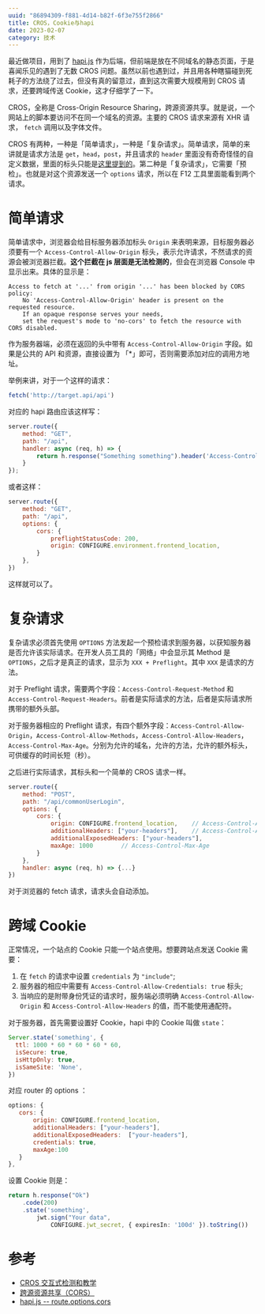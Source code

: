 ```yaml
---
uuid: "86894309-f881-4d14-b82f-6f3e755f2866"
title: CROS，Cookie与hapi
date: 2023-02-07
category: 技术
---
```


最近做项目，用到了 [hapi.js](https://hapi.dev/tutorials/gettingstarted/?lang=zh_CN) 作为后端，但前端是放在不同域名的静态页面，于是喜闻乐见的遇到了无数 CROS 问题。虽然以前也遇到过，并且用各种瞎猫碰到死耗子的方法绕了过去，但没有真的留意过，直到这次需要大规模用到 CROS 请求，还要跨域传送 Cookie，这才仔细学了一下。

CROS，全称是 Cross-Origin Resource Sharing，跨源资源共享。就是说，一个网站上的脚本要访问不在同一个域名的资源。主要的 CROS 请求来源有 XHR 请求， `fetch` 调用以及字体文件。

CROS 有两种，一种是「简单请求」，一种是「复杂请求」。简单请求，简单的来讲就是请求方法是 `get`，`head`，`post`，并且请求的 `header` 里面没有奇奇怪怪的自定义数据，里面的标头只能是[这里提到的](https://fetch.spec.whatwg.org/#cors-safelisted-request-header)。第二种是「复杂请求」，它需要「预检」。也就是对这个资源发送一个 `options` 请求，所以在 F12 工具里面能看到两个请求。

# 简单请求

简单请求中，浏览器会给目标服务器添加标头 `Origin` 来表明来源，目标服务器必须要有一个 `Access-Control-Allow-Origin` 标头，表示允许请求，不然请求的资源会被浏览器拦截。**这个拦截在 js 层面是无法检测的**，但会在浏览器 Console 中显示出来。具体的显示是：

```
Access to fetch at '...' from origin '...' has been blocked by CORS policy: 
    No 'Access-Control-Allow-Origin' header is present on the requested resource.
    If an opaque response serves your needs, 
    set the request's mode to 'no-cors' to fetch the resource with CORS disabled.
```

作为服务器端，必须在返回的头中带有 `Access-Control-Allow-Origin` 字段。如果是公共的 API 和资源，直接设置为 「*」即可，否则需要添加对应的调用方地址。

举例来讲，对于一个这样的请求：

```js
fetch('http://target.api/api')
```

对应的 hapi 路由应该这样写：

```js
server.route({
    method: "GET",
    path: "/api",
    handler: async (req, h) => {
        return h.response("Something something").header('Access-Control-Allow-Origin','*');;
    }
});
```

或者这样：

```js
server.route({
    method: "GET",
    path: "/api",
    options: {
        cors: {
            preflightStatusCode: 200,
            origin: CONFIGURE.environment.frontend_location,
        }
    },
})
```

这样就可以了。

# 复杂请求

复杂请求必须首先使用 `OPTIONS` 方法发起一个预检请求到服务器，以获知服务器是否允许该实际请求。在开发人员工具的「网络」中会显示其 Method 是 `OPTIONS`，之后才是真正的请求，显示为 `XXX + Preflight`。其中 `XXX` 是请求的方法。

对于 Preflight 请求，需要两个字段：`Access-Control-Request-Method` 和 `Access-Control-Request-Headers`。前者是实际请求的方法，后者是实际请求所携带的额外头部。

对于服务器相应的 Preflight 请求，有四个额外字段：`Access-Control-Allow-Origin`，`Access-Control-Allow-Methods`，`Access-Control-Allow-Headers`，`Access-Control-Max-Age`。分别为允许的域名，允许的方法，允许的额外标头，可供缓存的时间长短（秒）。

之后进行实际请求，其标头和一个简单的 CROS 请求一样。

```js
server.route({
    method: "POST",
    path: "/api/commonUserLogin",
    options: {
        cors: {
            origin: CONFIGURE.frontend_location,    // Access-Control-Allow-Origin
            additionalHeaders: ["your-headers"],    // Access-Control-Allow-Headers
            additionalExposedHeaders: ["your-headers"],
            maxAge: 1000        // Access-Control-Max-Age
        }
    },
    handler: async (req, h) => {...}
})
```

对于浏览器的 fetch 请求，请求头会自动添加。

# 跨域 Cookie

正常情况，一个站点的 Cookie 只能一个站点使用。想要跨站点发送 Cookie 需要：

1. 在 `fetch` 的请求中设置 `credentials` 为 `"include"`;
2. 服务器的相应中需要有 `Access-Control-Allow-Credentials: true` 标头;
3. 当响应的是附带身份凭证的请求时，服务端必须明确 `Access-Control-Allow-Origin` 和 `Access-Control-Allow-Headers` 的值，而不能使用通配符。

对于服务器，首先需要设置好 Cookie，hapi 中的 Cookie 叫做 `state`：

```js
Server.state('something', {
  ttl: 1000 * 60 * 60 * 60 * 60,
  isSecure: true,
  isHttpOnly: true,
  isSameSite: 'None',
})
```

对应 router 的 options ：

```js
options: {
   cors: {
       origin: CONFIGURE.frontend_location,
       additionalHeaders: ["your-headers"], 
       additionalExposedHeaders:  ["your-headers"], 
       credentials: true,
       maxAge:100
   }
},
```

设置 Cookie 则是：

```typescript
return h.response("Ok")
    .code(200)
    .state('something',
        jwt.sign("Your data",
            CONFIGURE.jwt_secret, { expiresIn: '100d' }).toString())
```

# 参考

- [CROS 交互式检测和教学](https://httptoolkit.com/will-it-cors/)
- [跨源资源共享（CORS）](http://developer.mozilla.org/zh-CN/docs/web/http/cors)
- [hapi.js -- route.options.cors](https://hapi.dev/api/?v=21.1.0#-routeoptionscors)